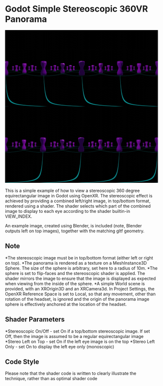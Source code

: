 # Godot Simple Stereoscopic 360VR Panorama

![Example stereoscopic image in top/bottom format](blender_test.jpg)

This is a simple example of how to view a stereoscopic 360 degree equirectangular image in Godot using OpenXR.
The stereoscopic effect is achieved by providing a combined left/right image, in top/bottom format, rendered using a shader.
The shader selects which part of the combined image to display to each eye according to the shader builtin-in VIEW_INDEX.

An example image, created using Blender, is included (note, Blender outputs left on top images), together with the matching gltf geometry.

## Note
*The stereoscopic image must be in top/bottom format (either left or right on top).
*The panorama is rendered as a texture on a MeshInstance3D Sphere. The size of the sphere is arbitrary, set here to a radius of 10m.
*The sphere is set to flip-faces and the stereoscopic shader is applied. The shader mirrors the image to ensure that the image is displayed as expected when viewing from the inside of the sphere.
*A simple World scene is provided, with an XROrigin3D and an XRCamera3d. In Project Settings, the OpenXR Reference Space is set to Local, so that any movement, other than rotation of the headset, is ignored and the origin of the panorama image sphere is effectively anchored at the location of the headset.

## Shader Parameters
*Stereoscopic On/Off - set On if a top/bottom stereoscopic image. If set Off, then the image is assumed to be a regular equirectangular image
*Stereo Left on Top - set On if the left eye image is on the top
*Stereo Left Only - set On to display the left eye only (monoscopic)

## Code Style
Please note that the shader code is written to clearly illustrate the technique, rather than as optimal shader code

 
